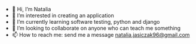 - 👋 Hi, I’m Natalia
- 👀 I’m interested in creating an application
- 🌱 I’m currently learning software testing, python and django
- 💞️ I’m looking to collaborate on anyone who can teach me something
- 📫 How to reach me: send me a message natalia.jasiczak96@gmail.com

<!---
Natalia7526/Natalia7526 is a ✨ special ✨ repository because its `README.md` (this file) appears on your GitHub profile.
You can click the Preview link to take a look at your changes.
--->
